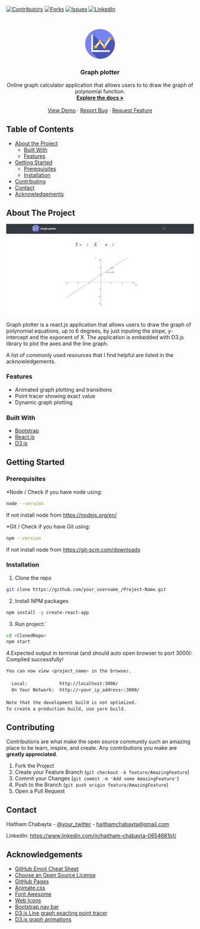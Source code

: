 
[![Contributors][contributors-shield]][contributors-url]
[![Forks][forks-shield]][forks-url]
[![Issues][issues-shield]][issues-url]
[![LinkedIn][linkedin-shield]][linkedin-url]



<!-- PROJECT LOGO -->
<br />
<p align="center">
  <a href="https://github.com/haitham-chabayta/Polynomial-Equations-Graph-Plotter">
    <img src="images/logo.png" alt="Logo" width="80" height="80">
  </a>

  <h3 align="center">Graph plotter</h3>

  <p align="center">
    Online graph calculator application that allows users to to draw the graph of polynomial function.
    <br />
    <a href="https://github.com/haitham-chabayta/Polynomial-Equations-Graph-Plotter"><strong>Explore the docs »</strong></a>
    <br />
    <br />
    <a href="https://master.d2r7fs8fky214e.amplifyapp.com/">View Demo</a>
    ·
    <a href="https://github.com/haitham-chabayta/Polynomial-Equations-Graph-Plotter/issues">Report Bug</a>
    ·
    <a href="https://github.com/haitham-chabayta/Polynomial-Equations-Graph-Plotter/issues">Request Feature</a>
  </p>
</p>



<!-- TABLE OF CONTENTS -->
## Table of Contents

* [About the Project](#about-the-project)
  * [Built With](#built-with)
  * [Features](#features)
* [Getting Started](#getting-started)
  * [Prerequisites](#prerequisites)
  * [Installation](#installation)
* [Contributing](#contributing)
* [Contact](#contact)
* [Acknowledgements](#acknowledgements)



<!-- ABOUT THE PROJECT -->
## About The Project

[![Product Name Screen Shot][product-screenshot]](https://example.com)

Graph plotter is a react.js application that allows users to draw the graph of polynomial equations, up to 6 degrees, by just inputing the slope, y-intercept and the exponent of X. The application is embedded with D3.js library to plot the axes and the line graph.

A list of commonly used resources that I find helpful are listed in the acknowledgements.

### Features
* Animated graph plotting and transitions
* Point tracer showing exact value
* Dynamic graph plotting


### Built With
* [Bootstrap](https://getbootstrap.com)
* [React.js](https://reactjs.org/)
* [D3.js](https://d3js.org/)

## Getting  Started


### Prerequisites

*Node / Check if you have node using:
```sh
node --version
```
If not install node from https://nodejs.org/en/

*Git / Check if you have Git using:
```sh
npm --version
```
If not install node from https://git-scm.com/downloads

### Installation

1. Clone the repo
```sh
git clone https://github.com/your_username_/Project-Name.git
```
2. Install NPM packages
```sh
npm install -g create-react-app
```
3. Run project:`
```sh
cd <ClonedRepo>
npm start
```
4.Expected output in terminal (and should auto open browser to port 3000):
Compiled successfully!
```sh
You can now view <project_name> in the browser.

  Local:            http://localhost:3000/
  On Your Network:  http://<your_ip_address>:3000/

Note that the development build is not optimized.
To create a production build, use yarn build.
```



<!-- CONTRIBUTING -->
## Contributing

Contributions are what make the open source community such an amazing place to be learn, inspire, and create. Any contributions you make are **greatly appreciated**.

1. Fork the Project
2. Create your Feature Branch (`git checkout -b feature/AmazingFeature`)
3. Commit your Changes (`git commit -m 'Add some AmazingFeature'`)
4. Push to the Branch (`git push origin feature/AmazingFeature`)
5. Open a Pull Request


<!-- CONTACT -->
## Contact

Haitham Chabayta - [@your_twitter](https://twitter.com/your_username) - haithamchabayta@gmail.com

LinkedIn: https://www.linkedin.com/in/haitham-chabayta-0654681b1/



<!-- ACKNOWLEDGEMENTS -->
## Acknowledgements
* [GitHub Emoji Cheat Sheet](https://www.webpagefx.com/tools/emoji-cheat-sheet)
* [Choose an Open Source License](https://choosealicense.com)
* [GitHub Pages](https://pages.github.com)
* [Animate.css](https://daneden.github.io/animate.css)
* [Font Awesome](https://fontawesome.com)
* [Web Icons](https://www.flaticon.com/free-icons/web)
* [Bootstrap nav bar](https://getbootstrap.com/docs/4.0/components/navbar/)
* [D3.js Line graph exacting point tracer](https://www.d3-graph-gallery.com/graph/line_cursor.html)
* [D3.js graph animations](https://www.tutorialsteacher.com/d3js/animation-with-d3js)



[contributors-shield]: https://img.shields.io/github/contributors/haitham-chabayta/Polynomial-Equations-Graph-Plotter.svg?style=flat-square
[contributors-url]: https://github.com/haitham-chabayta/Polynomial-Equations-Graph-Plotter/graphs/contributors
[forks-shield]: https://img.shields.io/github/forks/haitham-chabayta/Polynomial-Equations-Graph-Plotter.svg?style=flat-square
[forks-url]: https://github.com/haitham-chabayta/Polynomial-Equations-Graph-Plotter/network/members
[stars-shield]: https://img.shields.io/github/stars/haitham-chabayta/Polynomial-Equations-Graph-Plotter.svg?style=flat-square
[stars-url]: https://github.com/haitham-chabayta/Polynomial-Equations-Graph-Plotter/stargazers
[issues-shield]: https://img.shields.io/github/issues/haitham-chabayta/Polynomial-Equations-Graph-Plotter.svg?style=flat-square
[issues-url]: https://github.com/haitham-chabayta/Polynomial-Equations-Graph-Plotter/issues
[linkedin-shield]: https://img.shields.io/badge/-LinkedIn-black.svg?style=flat-square&logo=linkedin&colorB=555
[linkedin-url]: https://www.linkedin.com/in/haitham-chabayta-0654681b1/
[product-screenshot]: images/screenshot.png
